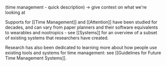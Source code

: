 (time management - quick description) -> give context on what we're looking at




Supports for [[Time Management]] and [[Attention]] have been studied for decades, and can vary from paper planners and their software equivalents to wearables and nootropics - see [[Systems]] for an overview of a subset of existing systems that researchers have created.

Research has also been dedicated to learning more about how people use existing tools and systems for time management: see [[Guidelines for Future Time Management Systems]].